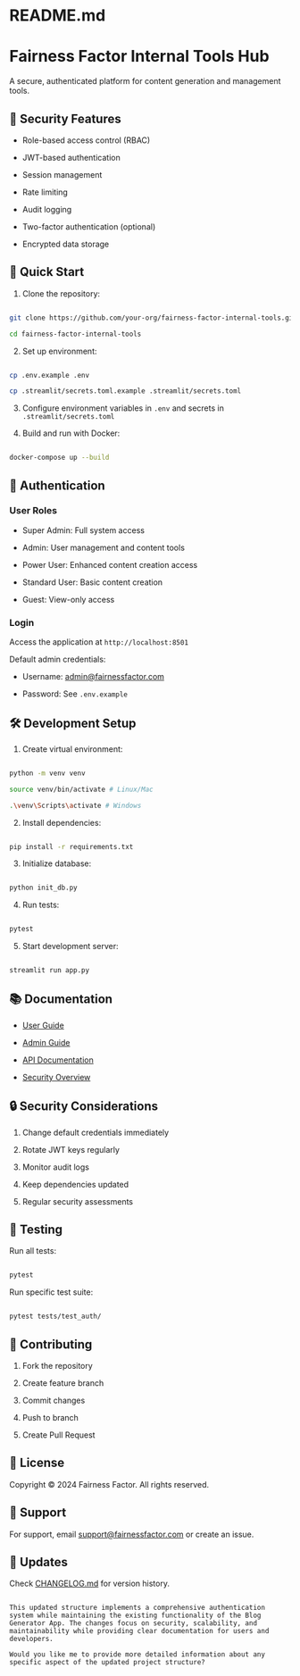 # README.md
# Fairness Factor Internal Tools Hub

A secure, authenticated platform for content generation and management tools.

## 🔐 Security Features

- Role-based access control (RBAC)

- JWT-based authentication

- Session management

- Rate limiting

- Audit logging

- Two-factor authentication (optional)

- Encrypted data storage

## 🚀 Quick Start

1. Clone the repository:

```bash

git clone https://github.com/your-org/fairness-factor-internal-tools.git

cd fairness-factor-internal-tools

```

2. Set up environment:

```bash

cp .env.example .env

cp .streamlit/secrets.toml.example .streamlit/secrets.toml

```

3. Configure environment variables in `.env` and secrets in `.streamlit/secrets.toml`

4. Build and run with Docker:

```bash

docker-compose up --build

```

## 🔑 Authentication

### User Roles

- Super Admin: Full system access

- Admin: User management and content tools

- Power User: Enhanced content creation access

- Standard User: Basic content creation

- Guest: View-only access

### Login

Access the application at `http://localhost:8501`

Default admin credentials:

- Username: admin@fairnessfactor.com

- Password: See `.env.example`

## 🛠️ Development Setup

1. Create virtual environment:

```bash

python -m venv venv

source venv/bin/activate # Linux/Mac

.\venv\Scripts\activate # Windows

```

2. Install dependencies:

```bash

pip install -r requirements.txt

```

3. Initialize database:

```bash

python init_db.py

```

4. Run tests:

```bash

pytest

```

5. Start development server:

```bash

streamlit run app.py

```

## 📚 Documentation

- [User Guide](docs/user_guide.md)

- [Admin Guide](docs/admin_guide.md)

- [API Documentation](docs/api.md)

- [Security Overview](docs/security.md)

## 🔒 Security Considerations

1. Change default credentials immediately

2. Rotate JWT keys regularly

3. Monitor audit logs

4. Keep dependencies updated

5. Regular security assessments

## 🧪 Testing

Run all tests:

```bash

pytest

```

Run specific test suite:

```bash

pytest tests/test_auth/

```

## 📝 Contributing

1. Fork the repository

2. Create feature branch

3. Commit changes

4. Push to branch

5. Create Pull Request

## 📄 License

Copyright © 2024 Fairness Factor. All rights reserved.

## 🤝 Support

For support, email support@fairnessfactor.com or create an issue.

## 🔄 Updates

Check [CHANGELOG.md](CHANGELOG.md) for version history.

```

This updated structure implements a comprehensive authentication system while maintaining the existing functionality of the Blog Generator App. The changes focus on security, scalability, and maintainability while providing clear documentation for users and developers.

Would you like me to provide more detailed information about any specific aspect of the updated project structure?

